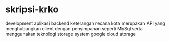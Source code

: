 # skripsi-krko
development aplikasi backend keterangan recana kota
merupakan API yang menghubungkan client dengan penyimpanan seperti MySql serta menggunakan teknologi storage system google cloud storage
